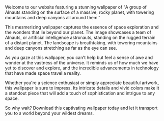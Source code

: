 <!--
Write me content for website with wallpaper "A group of AInauts standing on the surface of a massive, rocky planet, with towering mountains and deep canyons all around them."
-->

<!--font:Poppins-->

Welcome to our website featuring a stunning wallpaper of "A group of AInauts standing on the surface of a massive, rocky planet, with towering mountains and deep canyons all around them." 

This mesmerizing wallpaper captures the essence of space exploration and the wonders that lie beyond our planet. The image showcases a team of AInauts, or artificial intelligence astronauts, standing on the rugged terrain of a distant planet. The landscape is breathtaking, with towering mountains and deep canyons stretching as far as the eye can see.

As you gaze at this wallpaper, you can't help but feel a sense of awe and wonder at the vastness of the universe. It reminds us of how much we have yet to discover and explore, and the incredible advancements in technology that have made space travel a reality.

Whether you're a science enthusiast or simply appreciate beautiful artwork, this wallpaper is sure to impress. Its intricate details and vivid colors make it a standout piece that will add a touch of sophistication and intrigue to any space.

So why wait? Download this captivating wallpaper today and let it transport you to a world beyond your wildest dreams.
